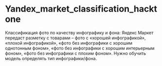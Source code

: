 # Yandex_market_classification_hacktone
Классификация фото по качеству инфографику и фона: Яндекс Маркет передаст разметку с товарами – фото с «хорошей инфографикой», «плохой инфографикой», «фото без инфографики с хорошим однотонным фоном», «фото без инфографики с хорошим интерьерным фоном»,  «фото без инфографики с плохим фоном». Нужно обучить модель определять тип инфографики/фона.
